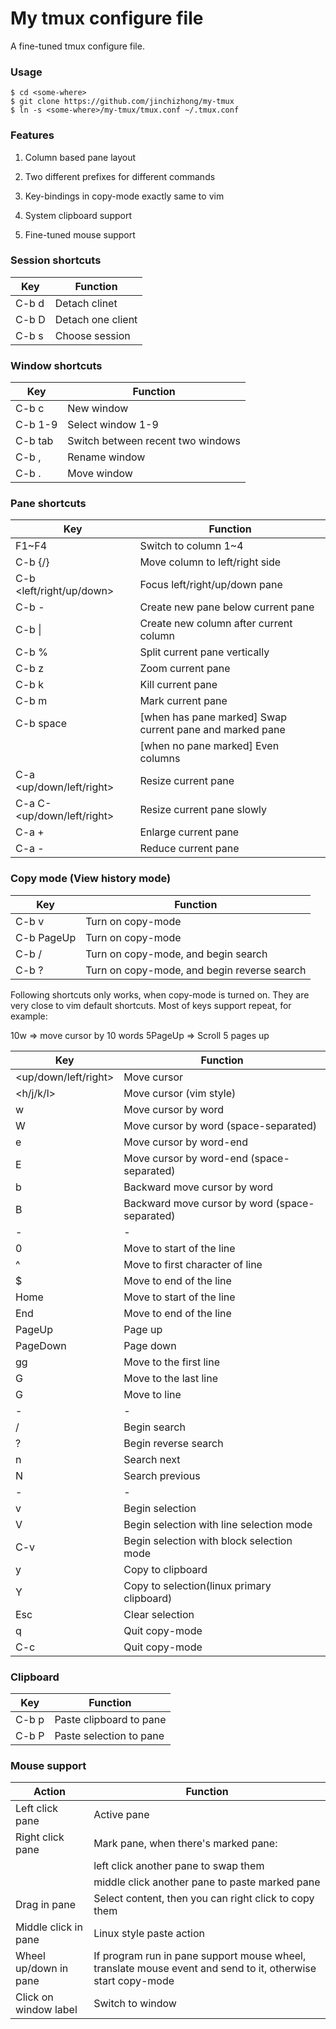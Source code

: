 My tmux configure file
======================

A fine-tuned tmux configure file.

### Usage

    $ cd <some-where>
    $ git clone https://github.com/jinchizhong/my-tmux
    $ ln -s <some-where>/my-tmux/tmux.conf ~/.tmux.conf

### Features

1. Column based pane layout

2. Two different prefixes for different commands

3. Key-bindings in copy-mode exactly same to vim

4. System clipboard support

5. Fine-tuned mouse support

### Session shortcuts

| Key           | Function             |
| ------------- | -------------------- |
| C-b d         | Detach clinet        |
| C-b D         | Detach one client    |
| C-b s         | Choose session       |

### Window shortcuts

| Key | Function |
| - | - |
| C-b c | New window |
| C-b 1-9 | Select window 1-9 |
| C-b tab | Switch between recent two windows |
| C-b , | Rename window |
| C-b . | Move window |

### Pane shortcuts

| Key | Function |
| - | - |
| F1~F4 | Switch to column 1~4 |
| C-b {/} | Move column to left/right side |
| C-b <left/right/up/down> | Focus left/right/up/down pane |
| C-b - | Create new pane below current pane |
| C-b \| | Create new column after current column |
| C-b % | Split current pane vertically |
| C-b z | Zoom current pane |
| C-b k | Kill current pane |
| C-b m | Mark current pane |
| C-b space | [when has pane marked] Swap current pane and marked pane |
|           | [when no pane marked] Even columns |
| C-a <up/down/left/right> | Resize current pane |
| C-a C-<up/down/left/right> | Resize current pane slowly |
| C-a + | Enlarge current pane |
| C-a - | Reduce current pane |

### Copy mode (View history mode)

| Key | Function |
| - | - |
| C-b v | Turn on copy-mode |
| C-b PageUp | Turn on copy-mode |
| C-b / | Turn on copy-mode, and begin search |
| C-b ? | Turn on copy-mode, and begin reverse search |

Following shortcuts only works, when copy-mode is turned on. They are very close to vim default shortcuts.
Most of keys support repeat, for example:

10w => move cursor by 10 words
5PageUp => Scroll 5 pages up

| Key | Function |
| - | - |
| <up/down/left/right> | Move cursor |
| <h/j/k/l> | Move cursor (vim style) |
| w | Move cursor by word |
| W | Move cursor by word (space-separated) |
| e | Move cursor by word-end |
| E | Move cursor by word-end (space-separated) |
| b | Backward move cursor by word |
| B | Backward move cursor by word (space-separated) |
| - | - |
| 0 | Move to start of the line |
| ^ | Move to first character of line |
| $ | Move to end of the line |
| Home | Move to start of the line |
| End | Move to end of the line |
| PageUp | Page up |
| PageDown | Page down |
| gg | Move to the first line |
| G | Move to the last line |
| <num>G | Move to line <num> |
| - | - |
| / | Begin search |
| ? | Begin reverse search |
| n | Search next |
| N | Search previous |
| - | - |
| v | Begin selection |
| V | Begin selection with line selection mode |
| C-v | Begin selection with block selection mode |
| y | Copy to clipboard |
| Y | Copy to selection(linux primary clipboard) |
| Esc | Clear selection |
| q | Quit copy-mode |
| C-c | Quit copy-mode |

### Clipboard

| Key | Function |
| - | - |
| C-b p | Paste clipboard to pane |
| C-b P | Paste selection to pane |

### Mouse support

| Action | Function |
| - | - |
| Left click pane | Active pane |
| Right click pane | Mark pane, when there's marked pane: |
|                  | left click another pane to swap them |
|                  | middle click another pane to paste marked pane |
| Drag in pane | Select content, then you can right click to copy them |
| Middle click in pane | Linux style paste action |
| Wheel up/down in pane | If program run in pane support mouse wheel, translate mouse event and send to it, otherwise start copy-mode |
| Click on window label | Switch to window |
